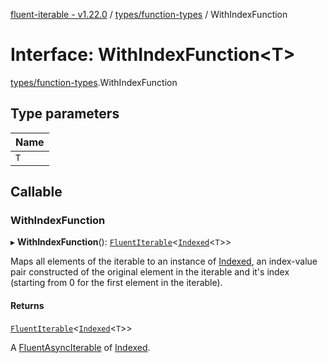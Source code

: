 [fluent-iterable - v1.22.0](../README.md) / [types/function-types](../modules/types_function_types.md) / WithIndexFunction

# Interface: WithIndexFunction<T\>

[types/function-types](../modules/types_function_types.md).WithIndexFunction

## Type parameters

| Name |
| :------ |
| `T` |

## Callable

### WithIndexFunction

▸ **WithIndexFunction**(): [`FluentIterable`](index.FluentIterable.md)<[`Indexed`](types.Indexed.md)<`T`\>\>

Maps all elements of the iterable to an instance of [Indexed](types.Indexed.md), an index-value pair constructed of the original element in the iterable and it's index (starting from 0 for the first element in the iterable).

#### Returns

[`FluentIterable`](index.FluentIterable.md)<[`Indexed`](types.Indexed.md)<`T`\>\>

A [FluentAsyncIterable](index.FluentAsyncIterable.md) of [Indexed](types.Indexed.md).
